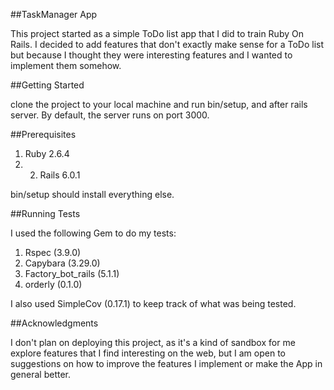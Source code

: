 ##TaskManager App

This project started as a simple ToDo list app that I did to train Ruby On Rails. I decided to add features that don't exactly make sense for a ToDo list but because I thought they were interesting features and I wanted to implement them somehow.

##Getting Started 

clone the project to your local machine and run bin/setup, and after rails server. By default, the server runs on port 3000.

##Prerequisites 

1. Ruby 2.6.4 
2. 2. Rails 6.0.1

bin/setup should install everything else.

##Running Tests

I used the following Gem to do my tests:

1. Rspec (3.9.0)
2. Capybara (3.29.0)
3. Factory_bot_rails (5.1.1)
4. orderly (0.1.0)

I also used SimpleCov (0.17.1) to keep track of what was being tested.

##Acknowledgments

I don't plan on deploying this project, as it's a kind of sandbox for me explore features that I find interesting on the web, but I am open to suggestions on how to improve the features I implement or make the App in general better. 

